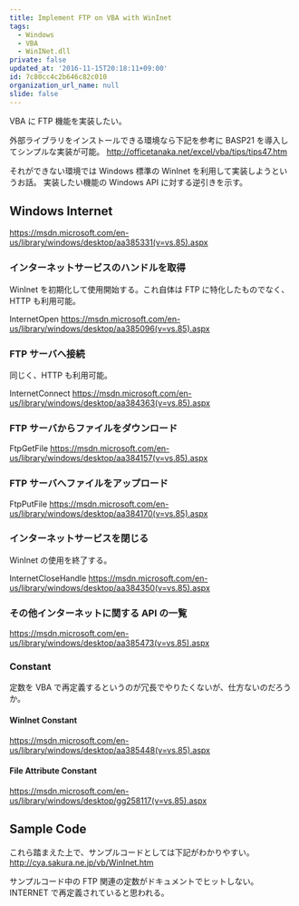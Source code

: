 ```yaml
---
title: Implement FTP on VBA with WinInet
tags:
  - Windows
  - VBA
  - WinINet.dll
private: false
updated_at: '2016-11-15T20:18:11+09:00'
id: 7c80cc4c2b646c82c010
organization_url_name: null
slide: false
---
```

VBA に FTP 機能を実装したい。

外部ライブラリをインストールできる環境なら下記を参考に BASP21 を導入してシンプルな実装が可能。
http://officetanaka.net/excel/vba/tips/tips47.htm

それができない環境では Windows 標準の WinInet を利用して実装しようというお話。
実装したい機能の Windows API に対する逆引きを示す。

## Windows Internet
https://msdn.microsoft.com/en-us/library/windows/desktop/aa385331(v=vs.85).aspx

### インターネットサービスのハンドルを取得
WinInet を初期化して使用開始する。これ自体は FTP に特化したものでなく、 HTTP も利用可能。

InternetOpen
https://msdn.microsoft.com/en-us/library/windows/desktop/aa385096(v=vs.85).aspx

### FTP サーバへ接続
同じく、HTTP も利用可能。

InternetConnect
https://msdn.microsoft.com/en-us/library/windows/desktop/aa384363(v=vs.85).aspx

### FTP サーバからファイルをダウンロード
FtpGetFile
https://msdn.microsoft.com/en-us/library/windows/desktop/aa384157(v=vs.85).aspx

### FTP サーバへファイルをアップロード
FtpPutFile
https://msdn.microsoft.com/en-us/library/windows/desktop/aa384170(v=vs.85).aspx

### インターネットサービスを閉じる
WinInet の使用を終了する。

InternetCloseHandle
https://msdn.microsoft.com/en-us/library/windows/desktop/aa384350(v=vs.85).aspx

### その他インターネットに関する API の一覧
https://msdn.microsoft.com/en-us/library/windows/desktop/aa385473(v=vs.85).aspx

### Constant
定数を VBA で再定義するというのが冗長でやりたくないが、仕方ないのだろうか。

#### WinInet Constant
https://msdn.microsoft.com/en-us/library/windows/desktop/aa385448(v=vs.85).aspx

#### File Attribute Constant
https://msdn.microsoft.com/en-us/library/windows/desktop/gg258117(v=vs.85).aspx

## Sample Code
これら踏まえた上で、サンプルコードとしては下記がわかりやすい。
http://cya.sakura.ne.jp/vb/WinInet.htm

サンプルコード中の FTP 関連の定数がドキュメントでヒットしない。
INTERNET で再定義されていると思われる。
